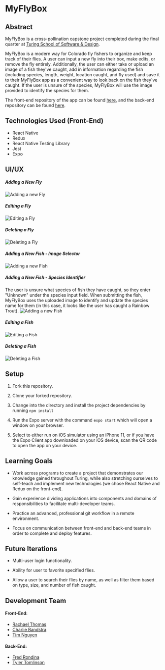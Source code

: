 # MyFlyBox

## Abstract

 MyFlyBox is a cross-pollination capstone project completed during the final quarter at [Turing School of Software & Design](https://turing.io/). 

MyFlyBox is a modern way for Colorado fly fishers to organize and keep track of their flies. A user can input a new fly into their box, make edits, or remove the fly entirely. Additionally, the user can either take or upload an image of a fish they've caught, add in information regarding the fish (including species, length, weight, location caught, and fly used) and save it to their MyFlyBox app as a convenient way to look back on the fish they've caught. If the user is unsure of the species, MyFlyBox will use the image provided to identify the species for them.

The front-end repository of the app can be found [here](https://github.com/my-fly-box/my-fly-box-ui), and the back-end repository can be found [here](https://github.com/my-fly-box/my-fly-box-api).


## Technologies Used (Front-End)

* React Native
* Redux
* React Native Testing Library
* Jest
* Expo


## UI/UX

##### Adding a New Fly
![Adding a new Fly](https://media.giphy.com/media/ie1KHPIPkBJGwpffMa/giphy.gif)

##### Editing a Fly
![Editing a Fly](https://media.giphy.com/media/PlfplGvX4lBX7ugmap/giphy.gif)

##### Deleting a Fly
![Deleting a Fly](https://media.giphy.com/media/KfBgBrfV3zIJbOhs8X/giphy.gif)

##### Adding a New Fish - Image Selector
![Adding a new Fish](https://media.giphy.com/media/Sw6R43UqGDpaL3HQdX/giphy.gif)

##### Adding a New Fish - Species Identifier
The user is unsure what species of fish they have caught, so they enter "Unknown" under the species input field. When submitting the fish, MyFlyBox uses the uploaded image to identify and update the species name for them (in this case, it looks like the user has caught a Rainbow Trout). 
![Adding a new Fish](https://media.giphy.com/media/RhZUDpUJucjGA9RIB7/giphy.gif)

##### Editing a Fish 
![Editing a Fish](https://media.giphy.com/media/eiurTC6QYBl4Kbx97f/giphy.gif)

##### Deleting a Fish
![Deleting a Fish](https://media.giphy.com/media/WQ5l0FQkR8I94dCPo9/giphy.gif)


## Setup

1. Fork this repository.

2. Clone your forked repository.

3. Change into the directory and install the project dependencies by running `npm install`

4. Run the Expo server with the command `expo start` which will open a window on your browser.

5. Select to either run on iOS simulator using an iPhone 11, or if you have the Expo Client app downloaded on your iOS device, scan the QR code to open the app on your device.


## Learning Goals

* Work across programs to create a project that demonstrates our knowledge gained throughout Turing, while also stretching ourselves to self-teach and implement new technologies (we chose React Native and Redux on the front-end).

* Gain experience dividing applications into components and domains of responsibilities to facilitate multi-developer teams.

* Practice an advanced, professional git workflow in a remote environment.

* Focus on communication between front-end and back-end teams in order to complete and deploy features.


## Future Iterations

* Multi-user login functionality.

* Ability for user to favorite specified flies.

* Allow a user to search their flies by name, as well as filter them based on type, size, and number of fish caught.


## Development Team

#### Front-End:
* [Rachael Thomas](https://github.com/rachael-t)
* [Charlie Bandstra](https://github.com/C-Bandstra)
* [Tim Nguyen](https://github.com/TimNguyen21)
#### Back-End:
* [Fred Rondina](https://github.com/fredrondina96)
* [Tyler Tomlinson](https://github.com/tylertomlinson)


